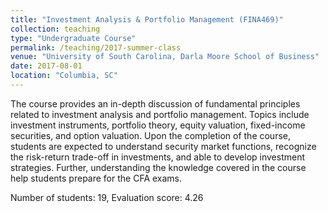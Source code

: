 ```yaml
---
title: "Investment Analysis & Portfolio Management (FINA469)"
collection: teaching
type: "Undergraduate Course"
permalink: /teaching/2017-summer-class
venue: "University of South Carolina, Darla Moore School of Business"
date: 2017-08-01
location: "Columbia, SC"
---
```


The course provides an in-depth discussion of fundamental principles related to investment analysis and portfolio management. Topics include investment instruments, portfolio theory, equity valuation, fixed-income securities, and option valuation. Upon the completion of the course, students are expected to understand security market functions, recognize the risk-return trade-off in investments, and able to develop investment strategies. Further, understanding the knowledge covered in the course help students prepare for the CFA exams.

Number of students: 19, Evaluation score: 4.26
